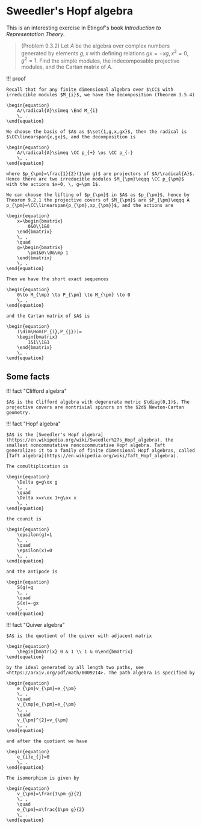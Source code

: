 # Sweedler's Hopf algebra

<span hidden>$\newcommand{\radical}{\operatorname{Rad}}$ </span>

This is an interesting exercise in Etingof's book *Introduction to Representation Theory*.

> (Problem 9.3.2) Let $A$ be the algebra over complex numbers generated by elements $g,x$ with defining relations $gx = −xg,\,  x^{2} = 0,\,  g^{2} = 1$. Find the simple modules, the indecomposable projective modules, and the Cartan matrix of $A$.

!!! proof

    Recall that for any finite dimensional algebra over $\CC$ with irreducible modules $M_{i}$, we have the decomposition (Theorem 3.5.4)

    \begin{equation}
        A/\radical{A}\simeq \End M_{i}
        \, .
    \end{equation}

    We choose the basis of $A$ as $\set{1,g,x,gx}$, then the radical is $\CC\linearspan{x,gx}$, and the decomposition is

    \begin{equation}
        A/\radical{A}\simeq \CC p_{+} \os \CC p_{-}
        \, ,
    \end{equation}

    where $p_{\pm}=\frac{1}{2}(1\pm g)$ are projectors of $A/\radical{A}$. Hence there are two irreducible modules $M_{\pm}\eqqq \CC p_{\pm}$ with the actions $x=0, \, g=\pm 1$.

    We can choose the lifting of $p_{\pm}$ in $A$ as $p_{\pm}$, hence by Theorem 9.2.1 the projective covers of $M_{\pm}$ are $P_{\pm}\eqqq A p_{\pm}=\CC\linearspan{p_{\pm},xp_{\pm}}$, and the actions are

    \begin{equation}
        x=\begin{bmatrix}
            0&0\\1&0
        \end{bmatrix}
        \, ,
        \quad
        g=\begin{bmatrix}
            \pm1&0\\0&\mp 1
        \end{bmatrix}
        \, .
    \end{equation}

    Then we have the short exact sequences

    \begin{equation}
        0\to M_{\mp} \to P_{\pm} \to M_{\pm} \to 0
        \, ,
    \end{equation}

    and the Cartan matrix of $A$ is

    \begin{equation}
        (\dim\Hom(P_{i},P_{j}))=
        \begin{bmatrix}
            1&1\\1&1
        \end{bmatrix}
        \, .
    \end{equation}

## Some facts

!!! fact "Clifford algebra"

    $A$ is the Clifford algebra with degenerate metric $\diag(0,1)$. The projective covers are nontrivial spinors on the $2d$ Newton-Cartan geometry.

!!! fact "Hopf algebra"

    $A$ is the [Sweedler's Hopf algebra](https://en.wikipedia.org/wiki/Sweedler%27s_Hopf_algebra), the smallest noncommutative noncocommutative Hopf algebra. Taft generalizes it to a family of finite dimensional Hopf algebras, called [Taft algebra](https://en.wikipedia.org/wiki/Taft_Hopf_algebra).

    The comultiplication is

    \begin{equation}
        \Delta g=g\ox g
        \, ,
        \quad
        \Delta x=x\ox 1+g\ox x
        \, ,
    \end{equation}

    the counit is

    \begin{equation}
        \epsilon(g)=1
        \, ,
        \quad
        \epsilon(x)=0
        \, ,
    \end{equation}

    and the antipode is

    \begin{equation}
        S(g)=g
        \, ,
        \quad
        S(x)=-gx
        \, .
    \end{equation}

!!! fact "Quiver algebra"

    $A$ is the quotient of the quiver with adjacent matrix

    \begin{equation}
        \begin{bmatrix} 0 & 1 \\ 1 & 0\end{bmatrix}
    \end{equation}

    by the ideal generated by all length two paths, see <https://arxiv.org/pdf/math/0009214>. The path algebra is specified by

    \begin{equation}
        e_{\pm}v_{\pm}=e_{\pm}
        \, ,
        \quad
        v_{\mp}e_{\pm}=e_{\pm}
        \, ,
        \quad
        v_{\pm}^{2}=v_{\pm}
        \, ,
    \end{equation}

    and after the quotient we have

    \begin{equation}
        e_{i}e_{j}=0
        \, .
    \end{equation}

    The isomorphism is given by

    \begin{equation}
        v_{\pm}=\frac{1\pm g}{2}
        \, ,
        \quad
        e_{\pm}=x\frac{1\pm g}{2}
        \, .
    \end{equation}

